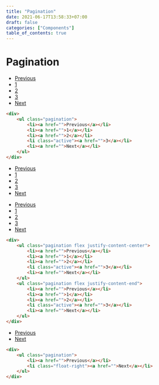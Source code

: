 ```yaml
---
title: "Pagination"
date: 2021-06-17T13:58:33+07:00
draft: false
categories: ["Components"]
table_of_contents: true
---
```


# Pagination

<div>
    <ul class="pagination">
        <li><a href="">Previous</a></li>
        <li><a href="">1</a></li>
        <li><a href="">2</a></li>
        <li class="active"><a href="">3</a></li>
        <li><a href="">Next</a></li>
    </ul>
</div>

``` html
<div>
    <ul class="pagination">
        <li><a href="">Previous</a></li>
        <li><a href="">1</a></li>
        <li><a href="">2</a></li>
        <li class="active"><a href="">3</a></li>
        <li><a href="">Next</a></li>
    </ul>
</div>
```

<div>
    <ul class="pagination flex justify-content-center">
        <li><a href="">Previous</a></li>
        <li><a href="">1</a></li>
        <li><a href="">2</a></li>
        <li class="active"><a href="">3</a></li>
        <li><a href="">Next</a></li>
    </ul>
    <ul class="pagination flex justify-content-end">
        <li><a href="">Previous</a></li>
        <li><a href="">1</a></li>
        <li><a href="">2</a></li>
        <li class="active"><a href="">3</a></li>
        <li><a href="">Next</a></li>
    </ul>
</div>

``` html
<div>
    <ul class="pagination flex justify-content-center">
        <li><a href="">Previous</a></li>
        <li><a href="">1</a></li>
        <li><a href="">2</a></li>
        <li class="active"><a href="">3</a></li>
        <li><a href="">Next</a></li>
    </ul>
    <ul class="pagination flex justify-content-end">
        <li><a href="">Previous</a></li>
        <li><a href="">1</a></li>
        <li><a href="">2</a></li>
        <li class="active"><a href="">3</a></li>
        <li><a href="">Next</a></li>
    </ul>
</div>
```

<div>
    <ul class="pagination">
        <li><a href="">Previous</a></li>
        <li class="float-right"><a href="">Next</a></li>
    </ul>
</div>

``` html
<div>
    <ul class="pagination">
        <li><a href="">Previous</a></li>
        <li class="float-right"><a href="">Next</a></li>
    </ul>
</div>
```